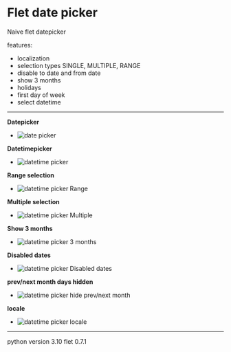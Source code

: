 # Flet date picker
 
Naive flet datepicker

features:
- localization
- selection types SINGLE, MULTIPLE, RANGE
- disable to date and from date
- show 3 months
- holidays
- first day of week
- select datetime

---

**Datepicker** 
- ![date picker](assets/datepicker.png)

**Datetimepicker**

- ![datetime picker](assets/datetimepicker.png)

**Range selection**

- ![datetime picker Range](assets/datepicker_range.png)

**Multiple selection**

- ![datetime picker Multiple](assets/datepicker_multiple.png)

**Show 3 months**

- ![datetime picker 3 months](assets/datepicker_3_months.png)

**Disabled dates**

- ![datetime picker Disabled dates](assets/datepicker_disabled_dates.png)

**prev/next month days hidden**

- ![datetime picker hide prev/next month](assets/datepicker_hide_prev_next_month.png)

**locale**
- ![datetime picker locale](assets/datepicker_locale.png)

---

python version 3.10
flet 0.7.1
